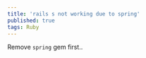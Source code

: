 ```yaml
---
title: 'rails s not working due to spring'
published: true
tags: Ruby
---
```


Remove `spring` gem first..
